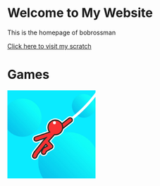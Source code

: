 <html>
  <head>
    <title>Mitchell's Official Site</title>
  </head>
  <body>
    <h1>Welcome to My Website</h1>
    <p>This is the homepage of bobrossman</p>
  </body>
</html>

<a href="https://scratch.mit.edu/users/Davies545/">Click here to visit my scratch</a>

<h1>Games</h1>

<a href="https://bobrossman25.github.io/Stickmanhook/">
  <img src="unnamed.jpg" alt="Logo" style="width: 200px; height: 200px;" />
</a>

